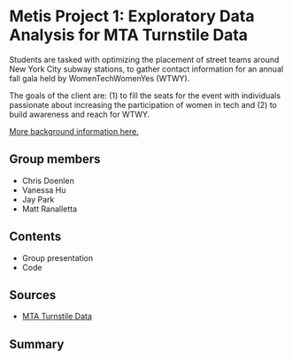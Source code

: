# Metis Project 1: Exploratory Data Analysis for MTA Turnstile Data

Students are tasked with optimizing the placement of street teams around New York City subway stations, to gather contact information for an annual fall gala held by WomenTechWomenYes (WTWY). 

The goals of the client are: (1) to fill the seats for the event with individuals passionate about increasing the participation of women in tech and 
(2) to build awareness and reach for WTWY.

[More background information here.](https://github.com/mattranalletta/onl20_ds4/blob/master/curriculum/project-01/project-01-introduction/project_01.md)

## Group members
- Chris Doenlen
- Vanessa Hu
- Jay Park
- Matt Ranalletta

## Contents
- Group presentation
- Code

## Sources
- [MTA Turnstile Data](http://web.mta.info/developers/turnstile.html)

## Summary
